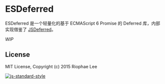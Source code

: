 # ESDeferred

ESDeferred 是一个轻量化的基于 ECMAScript 6 Promise 的 Deferred 库，内部实现借鉴了 [JSDeferred](http://cho45.stfuawsc.com/jsdeferred/)。

*WIP*

## License

MIT License, Copyright (c) 2015 Riophae Lee

[![js-standard-style](https://cdn.rawgit.com/feross/standard/master/badge.svg)](https://github.com/feross/standard)
